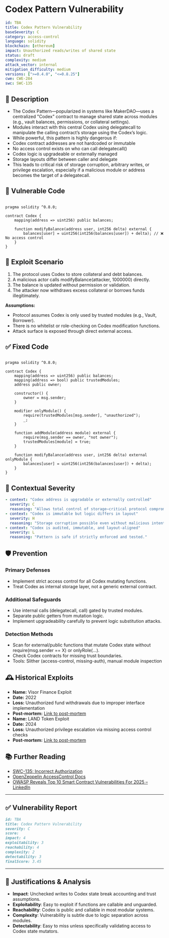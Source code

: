 # Codex Pattern Vulnerability

```YAML
id: TBA
title: Codex Pattern Vulnerability 
baseSeverity: C
category: access-control
language: solidity
blockchain: [ethereum]
impact: Unauthorized reads/writes of shared state
status: draft
complexity: medium
attack_vector: internal
mitigation_difficulty: medium
versions: [">=0.4.0", "<=0.8.25"]
cwe: CWE-284
swc: SWC-135
```

## 📝 Description

- The Codex Pattern—popularized in systems like MakerDAO—uses a centralized "Codex" contract to manage shared state across modules (e.g., vault balances, permissions, or collateral settings). 
- Modules interact with this central Codex using delegatecall to manipulate the calling contract’s storage using the Codex’s logic.
- While powerful, this pattern is highly dangerous if:
- Codex contract addresses are not hardcoded or immutable
- No access control exists on who can call delegatecall()
- Codex logic is upgradeable or externally managed
- Storage layouts differ between caller and delegate
- This leads to critical risk of storage corruption, arbitrary writes, or privilege escalation, especially if a malicious module or address becomes the target of a delegatecall.

## 🚨 Vulnerable Code

```solidity

pragma solidity ^0.8.0;

contract Codex {
    mapping(address => uint256) public balances;

    function modifyBalance(address user, int256 delta) external {
        balances[user] = uint256(int256(balances[user]) + delta); // ❌ No access control
    }
}
```

## 🧪 Exploit Scenario

1. The protocol uses Codex to store collateral and debt balances.
2. A malicious actor calls modifyBalance(attacker, 1000000) directly.
3. The balance is updated without permission or validation.
4. The attacker now withdraws excess collateral or borrows funds illegitimately.

**Assumptions:**

- Protocol assumes Codex is only used by trusted modules (e.g., Vault, Borrower).
- There is no whitelist or role-checking on Codex modification functions.
- Attack surface is exposed through direct external access.

## ✅ Fixed Code

```solidity

pragma solidity ^0.8.0;

contract Codex {
    mapping(address => uint256) public balances;
    mapping(address => bool) public trustedModules;
    address public owner;

    constructor() {
        owner = msg.sender;
    }

    modifier onlyModule() {
        require(trustedModules[msg.sender], "unauthorized");
        _;
    }

    function addModule(address module) external {
        require(msg.sender == owner, "not owner");
        trustedModules[module] = true;
    }

    function modifyBalance(address user, int256 delta) external onlyModule {
        balances[user] = uint256(int256(balances[user]) + delta);
    }
}
```

## 🧭 Contextual Severity

```yaml
- context: "Codex address is upgradable or externally controlled"
  severity: C
  reasoning: "Allows total control of storage—critical protocol compromise."
- context: "Codex is immutable but logic differs in layout"
  severity: H
  reasoning: "Storage corruption possible even without malicious intent."
- context: "Codex is audited, immutable, and layout-aligned"
  severity: L
  reasoning: "Pattern is safe if strictly enforced and tested."
```

## 🛡️ Prevention

### Primary Defenses

- Implement strict access control for all Codex mutating functions.
- Treat Codex as internal storage layer, not a generic external contract.

### Additional Safeguards

- Use internal calls (delegatecall, call) gated by trusted modules.
- Separate public getters from mutation logic.
- Implement upgradeability carefully to prevent logic substitution attacks.

### Detection Methods

- Scan for external/public functions that mutate Codex state without require(msg.sender == X) or onlyRole(...).
- Check Codex contracts for missing trust boundaries.
- Tools: Slither (access-control, missing-auth), manual module inspection

## 🕰️ Historical Exploits

- **Name:** Visor Finance Exploit 
- **Date:** 2022 
- **Loss:** Unauthorized fund withdrawals due to improper interface implementation 
- **Post-mortem:** [Link to post-mortem](https://www.nethermind.io/blog/smart-contract-vulnerabilities-and-mitigation-strategies)
- **Name:** LAND Token Exploit 
- **Date:** 2024  
- **Loss:** Unauthorized privilege escalation via missing access control checks  
- **Post-mortem:** [Link to post-mortem](https://solidityscan.com/discover/owasp-smart-contract-top-10-security-risks-and-vulnerabilities-a-deep-dive-with-real-world-exploits-and-credshields-contribution/) 

## 📚 Further Reading

- [SWC-135: Incorrect Authorization](https://swcregistry.io/docs/SWC-135/) 
- [OpenZeppelin AccessControl Docs](https://docs.openzeppelin.com/contracts/4.x/access-control) 
- [OWASP Reveals Top 10 Smart Contract Vulnerabilities For 2025 – LinkedIn](https://www.linkedin.com/pulse/owasp-reveals-top-10-smart-contract-vulnerabilities-eyfte) 
  
---

## ✅ Vulnerability Report

```markdown
id: TBA
title: Codex Pattern Vulnerability 
severity: C
score:
impact: 4         
exploitability: 3 
reachability: 4   
complexity: 2     
detectability: 3  
finalScore: 3.45
```

---

## 📄 Justifications & Analysis

- **Impact**: Unchecked writes to Codex state break accounting and trust assumptions.
- **Exploitability**: Easy to exploit if functions are callable and unguarded.
- **Reachability**: Codex is public and callable in most modular systems.
- **Complexity**: Vulnerability is subtle due to logic separation across modules.
- **Detectability**: Easy to miss unless specifically validating access to Codex state mutators.


